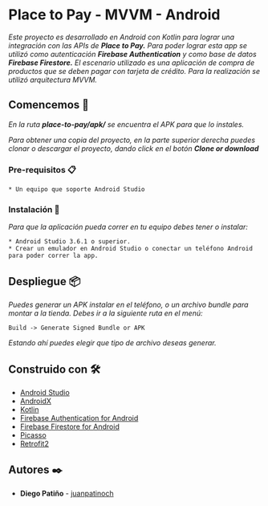 # Place to Pay - MVVM - Android

_Este proyecto es desarrollado en Android con Kotlin para lograr una integración con las APIs de **Place to Pay.**
Para poder lograr esta app se utilizó como autenticación **Firebase Authentication** y como base de datos **Firebase Firestore.**
El escenario utilizado es una aplicación de compra de productos que se deben pagar con tarjeta de crédito.
Para la realización se utilizó arquitectura MVVM._

## Comencemos 🚀

_En la ruta **place-to-pay/apk/** se encuentra el APK para que lo instales._

_Para obtener una copia del proyecto, en la parte superior derecha puedes clonar o descargar el proyecto, dando click en el botón **Clone or download**_

### Pre-requisitos 📋

```
* Un equipo que soporte Android Studio
```

### Instalación 🔧

_Para que la aplicación pueda correr en tu equipo debes tener o instalar:_

```
* Android Studio 3.6.1 o superior.
* Crear un emulador en Android Studio o conectar un teléfono Android para poder correr la app.
```

## Despliegue 📦

_Puedes generar un APK instalar en el teléfono, o un archivo bundle para montar a la tienda. Debes ir a la siguiente ruta en el menú:_

```
Build -> Generate Signed Bundle or APK
```

_Estando ahí puedes elegir que tipo de archivo deseas generar._

## Construido con 🛠️

* [Android Studio](https://developer.android.com/studio/)
* [AndroidX](https://developer.android.com/jetpack/androidx/)
* [Kotlin](https://kotlinlang.org/)
* [Firebase Authentication for Android](https://firebase.google.com/docs/auth/)
* [Firebase Firestore for Android](https://firebase.google.com/docs/firestore/)
* [Picasso](https://square.github.io/picasso/)
* [Retrofit2](https://square.github.io/retrofit/)

## Autores ✒️

* **Diego Patiño** - [juanpatinoch](https://github.com/juanpatinoch/)
